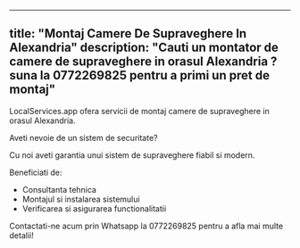 
---
title: "Montaj Camere De Supraveghere In Alexandria"
description: "Cauti un montator de camere de supraveghere in orasul Alexandria ? suna la 0772269825 pentru a primi un pret de montaj"
---


LocalServices.app ofera servicii de montaj camere de supraveghere in orasul Alexandria. 

Aveti nevoie de un sistem de securitate? 

Cu noi aveti garantia unui sistem de supraveghere fiabil si modern. 

Beneficiati de: 
- Consultanta tehnica
- Montajul si instalarea sistemului
- Verificarea si asigurarea functionalitatii

Contactati-ne acum prin Whatsapp la 0772269825 pentru a afla mai multe detalii!
